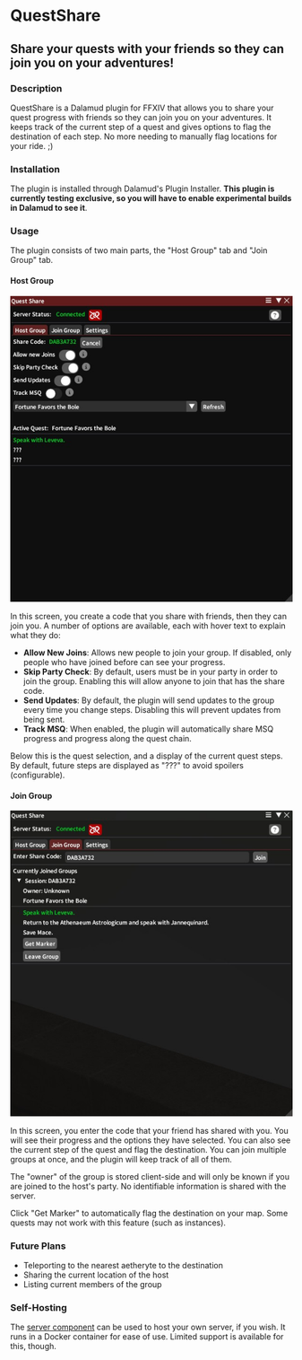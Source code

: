 # QuestShare
## Share your quests with your friends so they can join you on your adventures!

### Description

QuestShare is a Dalamud plugin for FFXIV that allows you to share your quest progress with friends so they can join you on your adventures. It keeps track of the current step of a quest and gives options to flag the destination of each step. No more needing to manually flag locations for your ride. ;)

### Installation

The plugin is installed through Dalamud's Plugin Installer. **This plugin is currently testing exclusive, so you will have to enable experimental builds in Dalamud to see it**.

### Usage

The plugin consists of two main parts, the "Host Group" tab and "Join Group" tab.

#### Host Group

![Host Group](doc/HostTab.jpg)

In this screen, you create a code that you share with friends, then they can join you. A number of options are available, each with hover text to explain what they do:

- **Allow New Joins**: Allows new people to join your group. If disabled, only people who have joined before can see your progress.
- **Skip Party Check**: By default, users must be in your party in order to join the group. Enabling this will allow anyone to join that has the share code.
- **Send Updates**: By default, the plugin will send updates to the group every time you change steps. Disabling this will prevent updates from being sent.
- **Track MSQ**: When enabled, the plugin will automatically share MSQ progress and progress along the quest chain.

Below this is the quest selection, and a display of the current quest steps. By default, future steps are displayed as "???" to avoid spoilers (configurable).

#### Join Group

![Join Group](doc/JoinTab.jpg)

In this screen, you enter the code that your friend has shared with you. You will see their progress and the options they have selected. You can also see the current step of the quest and flag the destination. You can join multiple groups at once, and the plugin will keep track of all of them.

The "owner" of the group is stored client-side and will only be known if you are joined to the host's party. No identifiable information is shared with the server.

Click "Get Marker" to automatically flag the destination on your map. Some quests may not work with this feature (such as instances).

### Future Plans

- Teleporting to the nearest aetheryte to the destination
- Sharing the current location of the host
- Listing current members of the group

### Self-Hosting

The [server component](https://github.com/Era-FFXIV/QuestShare.Server) can be used to host your own server, if you wish. It runs in a Docker container for ease of use. Limited support is available for this, though.

